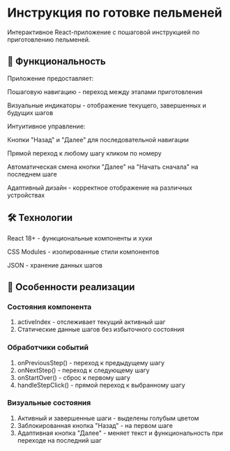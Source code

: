 # Инструкция по готовке пельменей

Интерактивное React-приложение с пошаговой инструкцией по приготовлению пельменей.

## 🚀 Функциональность

Приложение предоставляет:

Пошаговую навигацию - переход между этапами приготовления

Визуальные индикаторы - отображение текущего, завершенных и будущих шагов

Интуитивное управление:

Кнопки "Назад" и "Далее" для последовательной навигации

Прямой переход к любому шагу кликом по номеру

Автоматическая смена кнопки "Далее" на "Начать сначала" на последнем шаге

Адаптивный дизайн - корректное отображение на различных устройствах

## 🛠 Технологии

React 18+ - функциональные компоненты и хуки

CSS Modules - изолированные стили компонентов

JSON - хранение данных шагов

## 🎯 Особенности реализации

### Состояния компонента

1. activeIndex - отслеживает текущий активный шаг
2. Статические данные шагов без избыточного состояния

### Обработчики событий

1. onPreviousStep() - переход к предыдущему шагу
2. onNextStep() - переход к следующему шагу
3. onStartOver() - сброс к первому шагу
4. handleStepClick() - прямой переход к выбранному шагу

### Визуальные состояния

1. Активный и завершенные шаги - выделены голубым цветом
2. Заблокированная кнопка "Назад" - на первом шаге
3. Адаптивная кнопка "Далее" - меняет текст и функциональность при переходе на последний шаг
